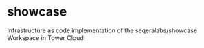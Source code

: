# showcase
Infrastructure as code implementation of the seqeralabs/showcase Workspace in Tower Cloud

